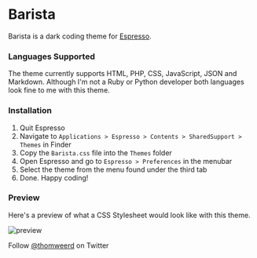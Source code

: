 # Barista
Barista is a dark coding theme for [Espresso](http://www.macrabbit.com/espresso/).

### Languages Supported
The theme currently supports HTML, PHP, CSS, JavaScript, JSON and Markdown. Although I'm not a Ruby or Python developer both  languages look fine to me with this theme.

### Installation
1. Quit Espresso
2. Navigate to `Applications > Espresso > Contents > SharedSupport > Themes` in Finder
3. Copy the `Barista.css` file into the `Themes` folder
4. Open Espresso and go to `Espresso > Preferences` in the menubar
5. Select the theme from the menu found under the third tab
6. Done. Happy coding!

### Preview
Here's a preview of what a CSS Stylesheet would look like with this theme.

![preview](http://f.cl.ly/items/1R0u0K3g273Q1V3V011r/preview.png)

Follow [@thomweerd](http://twitter.com/thomweerd) on Twitter
